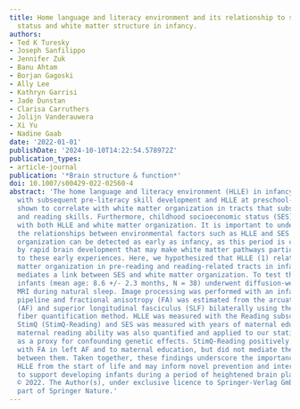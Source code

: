 ```yaml
---
title: Home language and literacy environment and its relationship to socioeconomic
  status and white matter structure in infancy.
authors:
- Ted K Turesky
- Joseph Sanfilippo
- Jennifer Zuk
- Banu Ahtam
- Borjan Gagoski
- Ally Lee
- Kathryn Garrisi
- Jade Dunstan
- Clarisa Carruthers
- Jolijn Vanderauwera
- Xi Yu
- Nadine Gaab
date: '2022-01-01'
publishDate: '2024-10-10T14:22:54.578972Z'
publication_types:
- article-journal
publication: '*Brain structure & function*'
doi: 10.1007/s00429-022-02560-4
abstract: 'The home language and literacy environment (HLLE) in infancy has been associated
  with subsequent pre-literacy skill development and HLLE at preschool-age has been
  shown to correlate with white matter organization in tracts that subserve pre-reading
  and reading skills. Furthermore, childhood socioeconomic status (SES) has been linked
  with both HLLE and white matter organization. It is important to understand whether
  the relationships between environmental factors such as HLLE and SES and white matter
  organization can be detected as early as infancy, as this period is characterized
  by rapid brain development that may make white matter pathways particularly susceptible
  to these early experiences. Here, we hypothesized that HLLE (1) relates to white
  matter organization in pre-reading and reading-related tracts in infants, and (2)
  mediates a link between SES and white matter organization. To test these hypotheses,
  infants (mean age: 8.6 +/- 2.3 months, N = 38) underwent diffusion-weighted imaging
  MRI during natural sleep. Image processing was performed with an infant-specific
  pipeline and fractional anisotropy (FA) was estimated from the arcuate fasciculus
  (AF) and superior longitudinal fasciculus (SLF) bilaterally using the baby automated
  fiber quantification method. HLLE was measured with the Reading subscale of the
  StimQ (StimQ-Reading) and SES was measured with years of maternal education. Self-reported
  maternal reading ability was also quantified and applied to our statistical models
  as a proxy for confounding genetic effects. StimQ-Reading positively correlated
  with FA in left AF and to maternal education, but did not mediate the relationship
  between them. Taken together, these findings underscore the importance of considering
  HLLE from the start of life and may inform novel prevention and intervention strategies
  to support developing infants during a period of heightened brain plasticity. Copyright
  © 2022. The Author(s), under exclusive licence to Springer-Verlag GmbH Germany,
  part of Springer Nature.'
---
```

